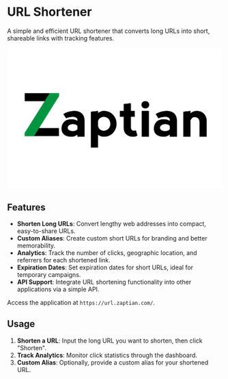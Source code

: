 # URL Shortener

A simple and efficient URL shortener that converts long URLs into short, shareable links with tracking features.

[![Alt text](./public/image/Zaptian_banner_black.png)](https://zaptian.com)

## Features

- **Shorten Long URLs**: Convert lengthy web addresses into compact, easy-to-share URLs.
- **Custom Aliases**: Create custom short URLs for branding and better memorability.
- **Analytics**: Track the number of clicks, geographic location, and referrers for each shortened link.
- **Expiration Dates**: Set expiration dates for short URLs, ideal for temporary campaigns.
- **API Support**: Integrate URL shortening functionality into other applications via a simple API.

Access the application at `https://url.zaptian.com/`.

## Usage

1. **Shorten a URL**: Input the long URL you want to shorten, then click "Shorten".
2. **Track Analytics**: Monitor click statistics through the dashboard.
3. **Custom Alias**: Optionally, provide a custom alias for your shortened URL.
